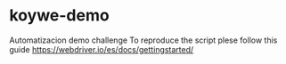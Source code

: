 # koywe-demo
Automatizacion demo challenge
To reproduce the script plese follow this guide https://webdriver.io/es/docs/gettingstarted/
